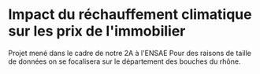 # Impact du réchauffement climatique sur les prix de l'immobilier
Projet mené dans le cadre de notre 2A à l'ENSAE
Pour des raisons de taille de données on se focalisera sur le département des bouches du rhône. 

